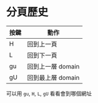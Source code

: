 # 分頁歷史

| 按鍵 | 動作            |
| --- | ----------------- |
| H   | 回到上一頁 |
| L   | 回到下一頁     |
| gu   | 回到上一層 domain     |
| gU   | 回到最上層 domain     |

可以用 `gu`, `H`, `L`, `gU` 看看會到哪個網址
